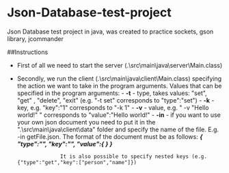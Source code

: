 # Json-Database-test-project
Json Database test project in java, was created to practice sockets, gson library, jcommander

##Instructions

- First of all we need to start the server (.\src\main\java\server\Main.class)

- Secondly, we run the client (.\src\main\java\client\Main.class) specifying the action we want to take in the program arguments.
      Values that can be specified in the program arguments: 
        - **-t** - type, takes values: "set", "get" , "delete", "exit" (e.g. "-t set" corresponds to "type":"set")
        - **-k** - key, e.g. "key":"1" corresponds to "-k 1"
        - **-v** - value, e.g. " -v "Hello world!" " corresponds to "value":"Hello world!"
        - **-in** - if you want to use your own json document you need to put it in the ".\src\main\java\client\data\" folder and specify the name of the file.
                    E.g. -in getFile.json. The format of the document must be as follows: 
                        ***{
                          "type":"",
                          "key":"",
                          "value":{
                           }
                         }***
                    
                    It is also possible to specify nested keys (e.g. {"type":"get","key":["person","name"]})
